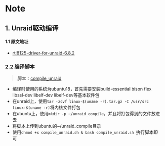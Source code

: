 # Note



## 1. Unraid驱动编译

#### 1.1 原文地址

- [rtl8125-driver-for-unraid-6.8.2](https://github.com/fanhuanji/rtl8125-driver-for-unraid-6.8.2/blob/main/compile_drivers.md)



### 2.2 编译脚本

> 脚本：[compile_unraid](./shell/compile_unraid) 

- 编译时使用的系统为ubuntu18，首先需要安装build-essential bison flex libssl-dev libelf-dev libelf-dev等基本软件包
- 在unraid上，使用`tar -zcvf linux-$(uname -r).tar.gz -C /usr/src linux-$(uname -r)`将内核文件打包
- 在ubuntu上，使用`mkdir -p ~/unraid_compile`，并且将打包得到的文件放进去
- 将脚本上传到ubuntu的~/unraid_compile目录
- 使用`chmod +x compile_unraid.sh & bash compile_unraid.sh `执行脚本即可



